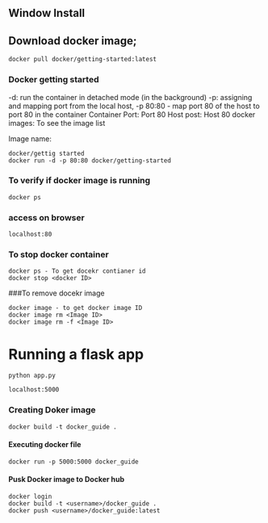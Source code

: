 ## Window Install

## Download docker image;
```
docker pull docker/getting-started:latest
```

### Docker getting started
-d: run the container in detached mode (in the background)
-p: assigning and mapping port from the local host, 
-p 80:80 - map port 80 of the host to port 80 in the container
Container Port: Port 80
Host post: Host 80
docker images: To see the image list

Image name: 
```
docker/gettig started
docker run -d -p 80:80 docker/getting-started
```
### To verify if docker image is running
```
docker ps
```
### access on browser
```
localhost:80
```
### To stop docker container
```
docker ps - To get docekr contianer id
docker stop <docker ID>
```
###To remove docekr image 
```
docker image - to get docker image ID
docker image rm <Image ID>
docker image rm -f <Image ID>
```

# Running a flask app
```
python app.py
```
```
localhost:5000
```
### Creating Doker image
```
docker build -t docker_guide .
```
#### Executing docker file
```
docker run -p 5000:5000 docker_guide
```
#### Pusk Docker image to Docker hub
```
docker login
docker build -t <username>/docker_guide . 
docker push <username>/docker_guide:latest
```